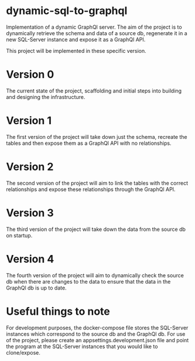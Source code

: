 # dynamic-sql-to-graphql
Implementation of a dynamic GraphQl server. The aim of the project is to dynamically retrieve the schema and data of a source db, regenerate it in a new SQL-Server instance and expose it as a GraphQl API.

This project will be implemented in these specific version.

# Version 0

The current state of the project, scaffolding and initial steps into building and designing the infrastructure.

# Version 1

The first version of the project will take down just the schema, recreate the tables and then expose them as a GraphQl API with no relationships.

# Version 2

The second version of the project will aim to link the tables with the correct relationships and expose these relationships through the GraphQl API.

# Version 3

The third version of the project will take down the data from the source db on startup.

# Version 4

The fourth version of the project will aim to dynamically check the source db when there are changes to the data to ensure that the data in the GraphQl db is up to date.

# Useful things to note

For development purposes, the docker-compose file stores the SQL-Server instances which correspond to the source db and the GraphQl db. 
For use of the project, please create an appsettings.development.json file and point the program at the SQL-Server instances that you would like to clone/expose.


